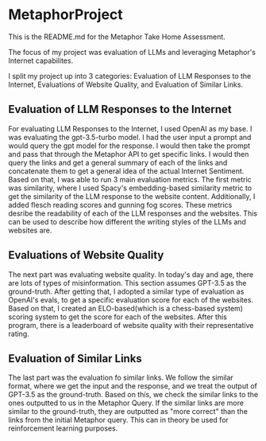 # MetaphorProject

This is the README.md for the Metaphor Take Home Assessment.

The focus of my project was evaluation of LLMs and leveraging Metaphor's Internet capabilites.

I split my project up into 3 categories: Evaluation of LLM Responses to the Internet, Evaluations of Website Quality, and Evaluation of Similar Links.

## Evaluation of LLM Responses to the Internet

For evaluating LLM Responses to the Internet, I used OpenAI as my base. I was evaluating the gpt-3.5-turbo model. I had the user input a prompt and would query the gpt model for the response. I would then take the prompt 
and pass that through the Metaphor API to get specific links. I would then query the links and get a general summary of each of the links and concatenate them to get a general idea of the actual Internet Sentiment. Based on that, I 
was able to run 3 main evaluation metrics. The first metric was similarity, where I used Spacy's embedding-based similarity metric to get the similarity of the LLM response to the website content. Additionally, I added flesch reading
scores and gunning fog scores. These metrics desribe the readability of each of the LLM responses and the websites. This can be used to describe how different the writing styles of the LLMs and websites are.

## Evaluations of Website Quality

The next part was evaluating website quality. In today's day and age, there are lots of types of misinformation. This section assumes GPT-3.5 as the ground-truth. After getting that, I adopted a similar type of evaluation as 
OpenAI's evals, to get a specific evaluation score for each of the websites. Based on that, I created an ELO-based(which is a chess-based system) scoring system to get the score for each of the websites. After this program,
there is a leaderboard of website quality with their representative rating.

## Evaluation of Similar Links

The last part was the evaluation fo similar links. We follow the similar format, where we get the input and the response, and we treat the output of GPT-3.5 as the ground-truth. Based on this, we check the similar links to the ones
outputted to us in the Metaphor Query. If the similar links are more similar to the ground-truth, they are outputted as "more correct" than the links from the initial Metaphor query. This can in theory be used for reinforcement learning
purposes.
